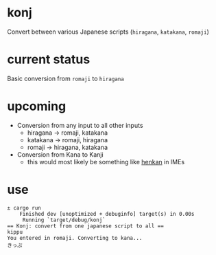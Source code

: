 # konj
Convert between various Japanese scripts (`hiragana`, `katakana`, `romaji`)

# current status

Basic conversion from `romaji` to `hiragana`

# upcoming

- Conversion from any input to all other inputs
    * hiragana → romaji, katakana
    * katakana → romaji, hiragana
    * romaji → hiragana, katakana
- Conversion from Kana to Kanji 
    * this would most likely be something like [henkan](https://en.wikipedia.org/wiki/Language_input_keys#Conversion) in IMEs

# use

```
± cargo run
    Finished dev [unoptimized + debuginfo] target(s) in 0.00s
     Running `target/debug/konj`
== Konj: convert from one japanese script to all ==
kippu
You entered in romaji. Converting to kana...
きっぷ
```
